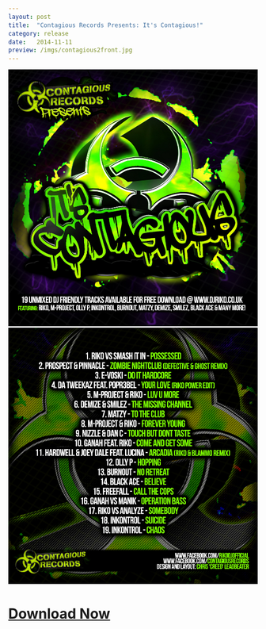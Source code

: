 ```yaml
---
layout: post
title:  "Contagious Records Presents: It's Contagious!"
category: release
date:   2014-11-11
preview: /imgs/contagious2front.jpg
---
```


![Front](/imgs/contagious2front.jpg)
![Back](/imgs/contagious2back.jpg)

# [Download Now](https://www.dropbox.com/s/enleztsckrp9jid/CONTAGIOUS%20RECORDS%20Present..%20ITS%20CONTAGIOUS.zip?dl=0)
